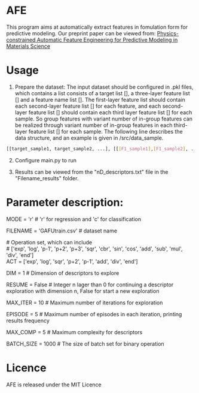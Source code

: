 # AFE

This program aims at automatically extract features in fomulation form for predictive modeling. Our preprint paper can be viewed from: [Physics-constrained Automatic Feature Engineering for Predictive Modeling in Materials Science](https://www.aaai.org/AAAI21Papers/AAAI-8963.XiangZ.pdf)

# Usage

1. Prepare the dataset: The input dataset should be configured in .pkl files, which contains a list consists of a target list [], a three-layer feature list [] and a feature name list []. The first-layer feature list should contain each second-layer feature list [] for each feature, and each second-layer feature list [] should contain each third layer feature list [] for each sample. So group features with variant number of in-group features can be realized through variant number of in-group features in each third-layer feature list [] for each sample. The following line describes the data structure, and an example is given in /src/data_sample.
```bash
[[target_sample1, target_sample2, ...], [[[F1_sample1],[F1_sample2], ...],[[F2_sample1],[F2_sample2], ...], [F1_name, F2_name, ...]]
```
2. Configure main.py to run

3. Results can be viewed from the "nD_descriptors.txt" file in the "Filename_results" folder.

# Parameter description:

MODE = 'r'  # 'r' for regression and 'c' for classification  
  
FILENAME = 'GAFUtrain.csv'  # dataset name  
  
\# Operation set, which can include  
\# ['exp', 'log', 'p-1', 'p+2', 'p+3', 'sqr', 'cbr', 'sin', 'cos', 'add', 'sub', 'mul', 'div', 'end']  
ACT = ['exp', 'log', 'sqr', 'p+2', 'p-1', 'add', 'div', 'end']  
  
DIM = 1  # Dimension of descriptors to explore  
  
RESUME = False  # Integer n lager than 0 for continuing a descriptor exploration with dimension n, False for start a new exploration
  
MAX_ITER = 10  # Maximum number of iterations for exploration  
  
EPISODE = 5  # Maximum number of episodes in each iteration, printing results frequency   
  
MAX_COMP = 5  # Maximum complexity for descriptors  
  
BATCH_SIZE = 1000  # The size of batch set for binary operation  

# Licence

AFE is released under the MIT Licence
